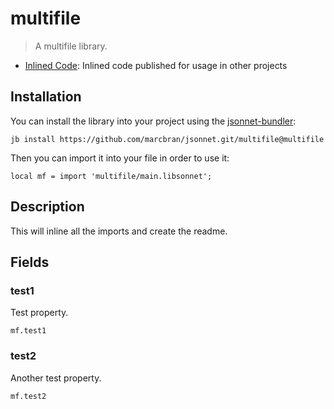 # multifile

> A multifile library.

- [Inlined Code](https://github.com/marcbran/jsonnet/blob/multifile/multifile/main.libsonnet): Inlined code published for usage in other projects

## Installation

You can install the library into your project using the [jsonnet-bundler](https://github.com/jsonnet-bundler/jsonnet-bundler):

```shell
jb install https://github.com/marcbran/jsonnet.git/multifile@multifile
```

Then you can import it into your file in order to use it:

```jsonnet
local mf = import 'multifile/main.libsonnet';
```

## Description

This will inline all the imports and create the readme.

## Fields

### test1

Test property.

```jsonnet
mf.test1
```


### test2

Another test property.

```jsonnet
mf.test2
```

